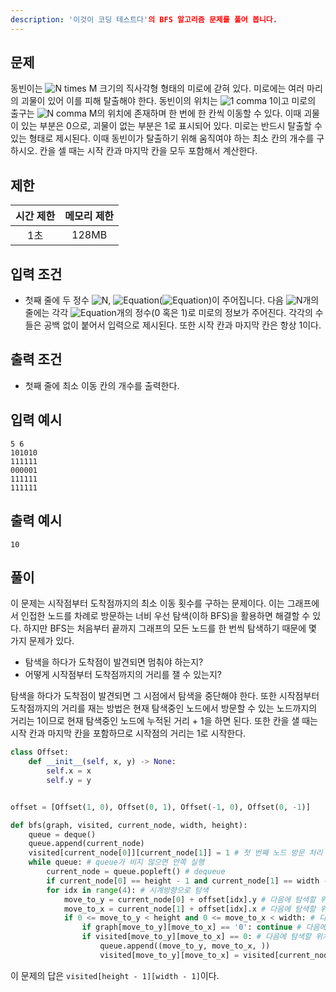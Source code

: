 ```yaml
---
description: '이것이 코딩 테스트다'의 BFS 알고리즘 문제를 풀어 봅니다.
---
```


## 문제

동빈이는 ![N times M](https://math.now.sh?from=N%5Ctimes%20M&color=black) 크기의 직사각형 형태의 미로에 갇혀 있다. 미로에는 여러 마리의 괴물이 있어 이를 피해 탈출해야 한다. 동빈이의 위치는 ![1 comma 1](https://math.now.sh?from=%281%2C%201%29&color=black)이고 미로의 출구는 ![N comma M](https://math.now.sh?from=%28N%2C%20M%29&color=black)의 위치에 존재하며 한 번에 한 칸씩 이동할 수 있다. 이때 괴물이 있는 부분은 0으로, 괴물이 없는 부분은 1로 표시되어 있다. 미로는 반드시 탈출할 수 있는 형태로 제시된다. 이때 동빈이가 탈출하기 위해 움직여야 하는 최소 칸의 개수를 구하시오. 칸을 셀 때는 시작 칸과 마지막 칸을 모두 포함해서 계산한다.

## 제한

| 시간 제한 | 메모리 제한 |
| :-------: | :---------: |
|    1초    |    128MB    |

## 입력 조건

- 첫째 줄에 두 정수 ![N](https://math.now.sh?from=N&color=black), ![Equation](https://math.now.sh?from=M&color=black)(![Equation](https://math.now.sh?from=4%5Cleq%20N%2C%20M%5Cleq%20200&color=black))이 주어집니다. 다음 ![N](https://math.now.sh?from=N&color=black)개의 줄에는 각각 ![Equation](https://math.now.sh?from=M&color=black)개의 정수(0 혹은 1)로 미로의 정보가 주어진다. 각각의 수들은 공백 없이 붙어서 입력으로 제시된다. 또한 시작 칸과 마지막 칸은 항상 1이다.

## 출력 조건

- 첫째 줄에 최소 이동 칸의 개수를 출력한다.

## 입력 예시

```
5 6
101010
111111
000001
111111
111111

```

## 출력 예시

```
10

```

## 풀이

이 문제는 시작점부터 도착점까지의 최소 이동 횟수를 구하는 문제이다. 이는 그래프에서 인접한 노드를 차례로 방문하는 너비 우선 탐색(이하 BFS)을 활용하면 해결할 수 있다. 하지만 BFS는 처음부터 끝까지 그래프의 모든 노드를 한 번씩 탐색하기 때문에 몇 가지 문제가 있다.

- 탐색을 하다가 도착점이 발견되면 멈춰야 하는지?
- 어떻게 시작점부터 도착점까지의 거리를 잴 수 있는지?

탐색을 하다가 도착점이 발견되면 그 시점에서 탐색을 중단해야 한다. 또한 시작점부터 도착점까지의 거리를 재는 방법은 현재 탐색중인 노드에서 방문할 수 있는 노드까지의 거리는 1이므로 현재 탐색중인 노드에 누적된 거리 + 1을 하면 된다. 또한 칸을 샐 때는 시작 칸과 마지막 칸을 포함하므로 시작점의 거리는 1로 시작한다.

```python
class Offset:
    def __init__(self, x, y) -> None:
        self.x = x
        self.y = y


offset = [Offset(1, 0), Offset(0, 1), Offset(-1, 0), Offset(0, -1)]

def bfs(graph, visited, current_node, width, height):
    queue = deque()
    queue.append(current_node)
    visited[current_node[0]][current_node[1]] = 1 # 첫 번째 노드 방문 처리
    while queue: # queue가 비지 않으면 안쪽 실행
        current_node = queue.popleft() # dequeue
        if current_node[0] == height - 1 and current_node[1] == width - 1: return # 현재 위치가 도착점이면 탐색 중단
        for idx in range(4): # 시계방향으로 탐색
            move_to_y = current_node[0] + offset[idx].y # 다음에 탐색할 위치
            move_to_x = current_node[1] + offset[idx].x # 다음에 탐색할 위치
            if 0 <= move_to_y < height and 0 <= move_to_x < width: # 다음에 탐색할 위치가 유효하지 않으면 다음 위치 탐색
                if graph[move_to_y][move_to_x] == '0': continue # 다음에 탐색할 위치가 0이면 이동 불가
                if visited[move_to_y][move_to_x] == 0: # 다음에 탐색할 위치가 방문하지 않은 위치이면 enqueue하고 방문 처리
                    queue.append((move_to_y, move_to_x, ))
                    visited[move_to_y][move_to_x] = visited[current_node[0]][current_node[1]] + 1
```

이 문제의 답은 `visited[height - 1][width - 1]`이다.